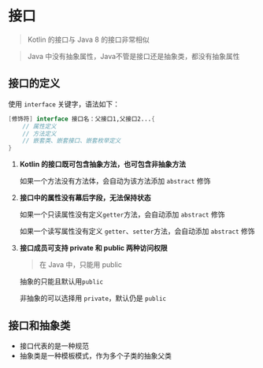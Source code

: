 # 接口

> Kotlin 的接口与 Java 8 的接口非常相似

> Java 中没有抽象属性，Java不管是接口还是抽象类，都没有抽象属性

## 接口的定义

使用 `interface` 关键字，语法如下：

```kotlin
[修饰符] interface 接口名：父接口1,父接口2...{
    // 属性定义
    // 方法定义
    // 嵌套类、嵌套接口、嵌套枚举定义
}
```

1. **Kotlin 的接口既可包含抽象方法，也可包含非抽象方法**

    如果一个方法没有方法体，会自动为该方法添加 `abstract` 修饰



2. **接口中的属性没有幕后字段，无法保持状态**

    如果一个只读属性没有定义`getter`方法，会自动添加 `abstract` 修饰

    如果一个读写属性没有定义 `getter`、`setter`方法，会自动添加 `abstract` 修饰



3. **接口成员可支持 private 和 public 两种访问权限**

    > 在 Java 中，只能用 public

    抽象的只能且默认用`public`

    非抽象的可以选择用 `private`，默认仍是 `public`



## 接口和抽象类

* 接口代表的是一种规范
* 抽象类是一种模板模式，作为多个子类的抽象父类